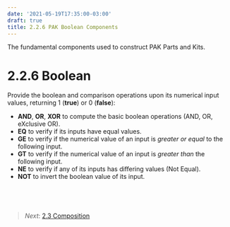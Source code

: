 ```yaml
---
date: '2021-05-19T17:35:00-03:00'
draft: true
title: 2.2.6 PAK Boolean Components
---
```


The fundamental components used to construct PAK Parts and Kits.

2.2.6 Boolean
==================

Provide the boolean and comparison operations upon its numerical input values, returning 1 (**true**) or 0 (**false**):

-   **AND**, **OR**, **XOR** to compute the basic boolean operations (AND, OR, eXclusive OR).
-   **EQ** to verify if its inputs have equal values.
-   **GE** to verify if the numerical value of an input is _greater or equal_ to the following input.
-   **GT** to verify if the numerical value of an input is _greater than_ the following input.
-   **NE** to verify if any of its inputs has differing values (Not Equal).
-   **NOT** to invert the boolean value of its input.

 
------
>   *Next*: [2.3 Composition](2.3-Composition.md)
